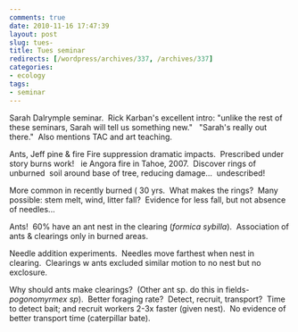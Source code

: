 ```yaml
---
comments: true
date: 2010-11-16 17:47:39
layout: post
slug: tues-
title: Tues seminar
redirects: [/wordpress/archives/337, /archives/337]
categories:
- ecology
tags: 
- seminar
---
```


Sarah Dalrymple seminar.  Rick Karban's excellent intro: "unlike the rest of these seminars, Sarah will tell us something new."    "Sarah's really out there."  Also mentions TAC and art teaching.

Ants, Jeff pine & fire
Fire suppression dramatic impacts.  Prescribed under story burns work!   ie Angora fire in Tahoe, 2007.  Discover rings of unburned  soil around base of tree, reducing damage...  undescribed!

More common in recently burned ( 30 yrs.  What makes the rings?  Many possible: stem melt, wind, litter fall?  Evidence for less fall, but not absence of needles...

Ants!  60% have an ant nest in the clearing (_formica sybilla_).  Association of ants & clearings only in burned areas.

Needle addition experiments.  Needles move farthest when nest in clearing.  Clearings w ants excluded similar motion to no nest but no exclosure.

Why should ants make clearings?  (Other ant sp. do this in fields-  _pogonomyrmex sp_).  Better foraging rate?  Detect, recruit, transport?  Time to detect bait; and recruit workers 2-3x faster (given nest).  No evidence of better transport time (caterpillar bate).
